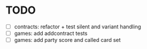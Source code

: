 # TODO

- [ ] contracts: refactor + test silent and variant handling
- [ ] games: add addcontract tests
- [ ] games: add party score and called card set